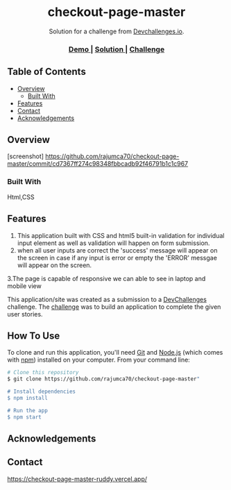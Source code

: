 
<h1 align="center">checkout-page-master</h1>

<div align="center">
   Solution for a challenge from  <a href="http://devchallenges.io" target="_blank">Devchallenges.io</a>.
</div>

<div align="center">
  <h3>
    <a href="https://checkout-page-master-ruddy.vercel.app/">
      Demo
    </a>
    <span> | </span>
    <a href="https://github.com/rajumca70/checkout-page-master">
      Solution
    </a>
    <span> | </span>
    <a href="https://devchallenges.io/challenges/0J1NxxGhOUYVqihwegfO">
      Challenge
    </a>
  </h3>
</div>


## Table of Contents

- [Overview](#overview)
  - [Built With](#built-with)
- [Features](#features)
- [Contact](#contact)
- [Acknowledgements](#acknowledgements)

<!-- OVERVIEW -->

## Overview

[screenshot] https://github.com/rajumca70/checkout-page-master/commit/cd7367ff274c98348fbbcadb92f46791b1c1c967

### Built With
Html,CSS

## Features

1. This application built with CSS and html5 built-in validation for individual input element as well as validation will happen on 
form submission.
2. when all user inputs are correct the 'success' message will  appear on the screen in case if any input is error or empty 
  the 'ERROR' messgae will appear on the screen.

3.The page is capable of responsive we can able to see in laptop and mobile view

This application/site was created as a submission to a [DevChallenges](https://devchallenges.io/challenges) challenge. 
The [challenge](https://devchallenges.io/challenges/0J1NxxGhOUYVqihwegfO) was to build an application to complete the given user stories.


## How To Use

To clone and run this application, you'll need [Git](https://git-scm.com) and [Node.js](https://nodejs.org/en/download/) (which comes with [npm](http://npmjs.com)) installed on your computer. From your command line:

```bash
# Clone this repository
$ git clone https://github.com/rajumca70/checkout-page-master"

# Install dependencies
$ npm install

# Run the app
$ npm start
```

## Acknowledgements


## Contact
https://checkout-page-master-ruddy.vercel.app/
